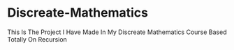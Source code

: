 # Discreate-Mathematics
This Is The Project I Have Made In My Discreate Mathematics Course Based Totally On Recursion
